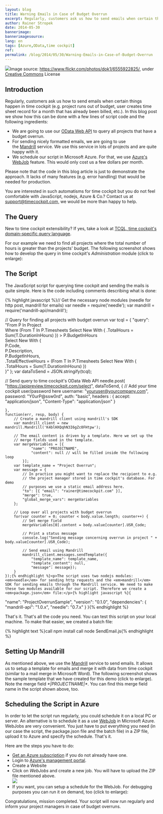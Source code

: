 ```yaml
---
layout: blog
title: Warning Emails in Case of Budget Overrun
excerpt: Regularly, customers ask us how to send emails when certain things happen in time cockpit (e.g. project runs out of budget, user creates time sheet record for a month that has already been billed, etc.). In this blog post we show how this can be done with a few lines of script code and our OData Web API.
author: Rainer Stropek
date: 2014-05-30
bannerimage: 
bannerimagesource: 
lang: en
tags: [Azure,OData,time cockpit]
ref: 
permalink: /blog/2014/05/30/Warning-Emails-in-Case-of-Budget-Overrun
---
```


<div class="imageCaption">
  <img src="{{site.baseurl}}/content/images/blog/2014/05/ProjectOverrunSample/ProjectOverrunTitle.jpg" />Image source: <a href="https://www.flickr.com/photos/angrylambie/3410110305/" target="_blank">https://www.flickr.com/photos/dok1/6555922825/</a>, under <a href="https://creativecommons.org/licenses/by/2.0/deed.de" target="_blank">Creative Commons</a> License</div><h2>Introduction</h2><p>Regularly, customers ask us how to send emails when certain things happen in time cockpit (e.g. project runs out of budget, user creates time sheet record for a month that has already been billed, etc.). In this blog post we show how this can be done with a few lines of script code and the following <span lang="EN-US">ingredients</span>:</p><ul>
  <li>We are going to use our <a href="http://www.timecockpit.com/blog/2014/04/27/Adding-Web-to-our-API" target="_blank">OData Web API</a> to query all projects that have a budget overrun.
</li>
  <li>For sending nicely formatted emails, we are going to use the <a href="http://mandrill.com/" target="_blank">Mandrill</a> service. We use this service in lots of projects and are quite happy with it.</li>
  <li>We schedule our script in Microsoft Azure. For that, we use <a href="http://azure.microsoft.com/en-us/documentation/articles/web-sites-create-web-jobs/" target="_blank">Azure's WebJob</a> feature. This would only cost us a few dollars per month.</li>
</ul><p>Please note that the code in this blog article is just to demonstrate the approach. It lacks of many features (e.g. error handling) that would be needed for production.</p><p class="showcase">You are interested in such automatisms for time cockpit but you do not feel comfortable with JavaScript, nodejs, Azure &amp; Co.? Contact us at <a href="mailto:support@timecockpit.com,">support@timecockpit.com,</a> we would be more than happy to help.</p><h2>The Query</h2><p>New to time cockpit extensibility? If yes, take a look at <a href="http://help.timecockpit.com/?topic=html/a7465f29-c739-4a14-bf5b-09821133dd9a.htm" target="_blank">TCQL, time cockpit's domain-specific query language</a>.</p><p>For our example we need to find all projects where the total number of hours is greater than the projects' budget. The following screenshot shows how to develop the query in time cockpit's <em>Administration</em> module (click to enlarge):</p><function name="Composite.Media.ImageGallery.Slimbox2">
  <param name="MediaImage" value="MediaArchive:44f8551b-b499-4b56-bc73-8192fecdc92f" />
  <param name="ThumbnailMaxWidth" value="800" />
  <param name="ThumbnailMaxHeight" value="800" />
  <param name="ImageMaxWidth" value="1920" />
  <param name="ImageMaxHeight" value="1280" />
</function><h2>The Script</h2><p>The JavaScript script for querying time cockpit and sending the mails is quite simple. Here is the code including comments describing what is done:</p>{% highlight javascript %}// Get the necessary node modules (needle for http post, mandrill for emails)
var needle = require('needle');
var mandrill = require('mandrill-api/mandrill');

// Query for finding all projects with budget overrun
var tcql = { 
    "query": "From P In Project \
        Where (From T In P.Timesheets Select New With { .TotalHours = Sum(T.DurationInHours) }) > P.BudgetInHours \
        Select New With { \
            P.Code, \
            P.Description, \
            P.BudgetInHours, \
            .TotalEffectiveHours = (From T In P.Timesheets Select New With { .TotalHours = Sum(T.DurationInHours) }) \
        }" };
var dataToSend = JSON.stringify(tcql);

// Send query to time cockpit's OData Web API
needle.post(
    "https://apipreview.timecockpit.com/select", 
    dataToSend,
    { 
        // Add your time cockpit user/password here
        username: "youruser@yourcompany.com", 
        password: "Y0urP@ssw0rd",
        auth: "basic",
        headers : {
            accept: "application/json",
            "Content-Type": "application/json"
        }
        
    },
    function(err, resp, body) {
        // Create a mandrill client using mandrill's SDK
        var mandrill_client = new mandrill.Mandrill('K4blHXQqhN3I6gZc0FHtpw');
        
        // The email content is driven by a template. Here we set up the
        // merge fields used in the template.
        var mergeVariables = [{
                "name": "PROJECTNAME",
                "content": null // will be filled inside the following loop
            }];
        var template_name = "Project Overrun";
        var message = {
            // In practice you might want to replace the recipient to e.g.
            // the project manager stored in time cockpit's database. For demo
            // purposes we use a static email address here.
            "to": [{ "email": "rainer@timecockpit.com" }],
            "merge": true,
            "global_merge_vars": mergeVariables
        };
        
        // Loop over all projects with budget overrun
        for(var counter = 0; counter < body.value.length; counter++) {
            // Set merge field
            mergeVariables[0].content = body.value[counter].USR_Code;

            // Print a status message
            console.log("Sending message concerning overrun in project " + body.value[counter].USR_Code);
    
            // Send email using Mandrill
            mandrill_client.messages.sendTemplate({
                "template_name": template_name, 
                "template_content": null, 
                "message": message});
        }
    });{% endhighlight %}<p>The script uses two nodejs modules: <em>needle</em> for sending http requests and the <em>mandrill</em> SDK for sending emails through the Mandrill service. We need to make these two modules available for our script. Therefore we create a <em>package.json</em> file:</p>{% highlight javascript %}{
  "name": "ProjectOverrunSample",
  "version": "0.1.0",
  "dependencies": {
    "mandrill-api": "1.0.x",
    "needle": "0.7.x"
  }
}{% endhighlight %}<p>That's it. That's all the code you need. You can test this script on your local machine. To make that easier, we created a batch file:</p>{% highlight text %}call npm install
call node SendEmail.js{% endhighlight %}<function name="Composite.Media.ImageGallery.Slimbox2">
  <param name="MediaImage" value="MediaArchive:1b26ebe3-9bcd-4843-b3ce-df2291f6f291" />
  <param name="ThumbnailMaxWidth" value="800" />
  <param name="ImageMaxWidth" value="1920" />
</function><h2>Setting Up Mandrill</h2><p>As mentioned above, we use the <a href="http://mandrill.com/">Mandrill</a> service to send emails. It allows us to setup a template for emails and merge it with data from time cockpit (similar to a mail merge in Microsoft Word). The following screenshot shows the sample template that we have created for this demo (click to enlarge). Note the merge field <em>*|PROJECTNAME|*</em>. You can find this merge field name in the script shown above, too.</p><function name="Composite.Media.ImageGallery.Slimbox2">
  <param name="MediaImage" value="MediaArchive:b906748b-2619-444f-a962-30604a20b2d8" />
  <param name="ThumbnailMaxWidth" value="800" />
  <param name="ImageMaxWidth" value="1920" />
</function><h2>Scheduling the Script in Azure</h2><p>In order to let the script run regularly, you could schedule it on a local PC or server. An alternative is to schedule it as a use <a href="http://azure.microsoft.com/en-us/documentation/articles/web-sites-create-web-jobs/" target="_blank">WebJob</a> in Microsoft Azure. WebJobs are very convenient. You just have to put everything you need (in our case the script, the package.json file and the batch file) in a ZIP file, upload it to Azure and specify the schedule. That's it.</p><p>Here are the steps you have to do:</p><ul>
  <li>
    <a href="http://azure.microsoft.com/en-us/pricing/free-trial/" target="_blank">Get an Azure subscription</a> if you do not already have one.</li>
  <li>Login to <a href="https://manage.windowsazure.com" target="_blank">Azure's management portal</a>.</li>
  <li>Create a Website
<br /><function name="Composite.Media.ImageGallery.Slimbox2"><param name="MediaImage" value="MediaArchive:c8fae3cf-db1b-49f1-b215-c39aceb063c1" /><param name="ThumbnailMaxWidth" value="800" /><param name="ImageMaxWidth" value="1920" /></function></li>
  <li>Click on <em>WebJobs</em> and create a new job. You will have to upload the ZIP file mentioned above.
<br /><img src="{{site.baseurl}}/content/images/blog/2014/05/ProjectOverrunSample/CreateWebJob.png" /></li>
  <li>If you want, you can setup a schedule for the WebJob. For debugging purposes you can run it on demand, too (click to enlarge):
<br /><function name="Composite.Media.ImageGallery.Slimbox2"><param name="MediaImage" value="MediaArchive:885ff480-2823-4225-bf77-ecdf5595d010" /><param name="ThumbnailMaxWidth" value="800" /><param name="ImageMaxWidth" value="1920" /></function></li>
</ul><p>Congratulations, mission completed. Your script will now run regularly and inform your project managers in case of budget overruns.</p>
